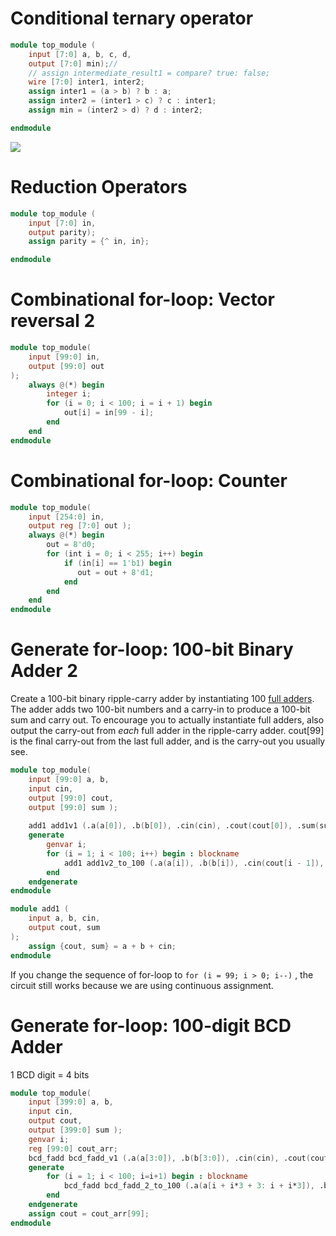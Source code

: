 # Conditional ternary operator
```verilog
module top_module (
    input [7:0] a, b, c, d,
    output [7:0] min);//
    // assign intermediate_result1 = compare? true: false;
    wire [7:0] inter1, inter2;
    assign inter1 = (a > b) ? b : a;
    assign inter2 = (inter1 > c) ? c : inter1;
    assign min = (inter2 > d) ? d : inter2;

endmodule
```
![](Pasted%20image%2020240509211401.png)  

# Reduction Operators
```verilog
module top_module (
    input [7:0] in,
    output parity);
    assign parity = {^ in, in};

endmodule
```

# Combinational for-loop: Vector reversal 2
```verilog
module top_module( 
    input [99:0] in,
    output [99:0] out
);
    always @(*) begin
        integer i;
        for (i = 0; i < 100; i = i + 1) begin
            out[i] = in[99 - i];
        end
    end
endmodule
```


# Combinational for-loop: Counter
```verilog
module top_module( 
    input [254:0] in,
    output reg [7:0] out );
    always @(*) begin
        out = 8'd0;
        for (int i = 0; i < 255; i++) begin
        	if (in[i] == 1'b1) begin
               out = out + 8'd1;        
        	end
    	end
    end
endmodule
```

# Generate for-loop: 100-bit Binary Adder 2
Create a 100-bit binary ripple-carry adder by instantiating 100 [full adders](https://hdlbits.01xz.net/wiki/Fadd "Fadd"). The adder adds two 100-bit numbers and a carry-in to produce a 100-bit sum and carry out. To encourage you to actually instantiate full adders, also output the carry-out from _each_ full adder in the ripple-carry adder. cout[99] is the final carry-out from the last full adder, and is the carry-out you usually see.
```verilog
module top_module( 
    input [99:0] a, b,
    input cin,
    output [99:0] cout,
    output [99:0] sum );
    
    add1 add1v1 (.a(a[0]), .b(b[0]), .cin(cin), .cout(cout[0]), .sum(sum[0]));
    generate
        genvar i;
        for (i = 1; i < 100; i++) begin : blockname
            add1 add1v2_to_100 (.a(a[i]), .b(b[i]), .cin(cout[i - 1]), .cout(cout[i]), .sum(sum[i]));
        end
    endgenerate
endmodule

module add1 (
    input a, b, cin,
    output cout, sum
);
    assign {cout, sum} = a + b + cin;
endmodule
```

If you change the sequence of for-loop to ```for (i = 99; i > 0; i--)``` , the circuit still works because we are using continuous assignment.

# Generate for-loop: 100-digit BCD Adder
1 BCD digit = 4 bits
```verilog
module top_module( 
    input [399:0] a, b,
    input cin,
    output cout,
    output [399:0] sum );
    genvar i;
    reg [99:0] cout_arr;
    bcd_fadd bcd_fadd_v1 (.a(a[3:0]), .b(b[3:0]), .cin(cin), .cout(cout_arr[0]), .sum(sum[3:0]));
    generate
        for (i = 1; i < 100; i=i+1) begin : blockname
            bcd_fadd bcd_fadd_2_to_100 (.a(a[i + i*3 + 3: i + i*3]), .b(b[i + i*3 + 3: i + i*3]), .cin(cout_arr[i - 1]), .cout(cout_arr[i]), .sum(sum[i + i*3 + 3: i + i*3]));
        end
    endgenerate
    assign cout = cout_arr[99];
endmodule
```

